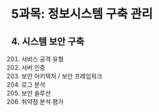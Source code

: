 # 5과목: 정보시스템 구축 관리

## 4. 시스템 보안 구축

201. 서비스 공격 유형 
202. 서버 인증
203. 보안 아키텍처 / 보안 프레임워크
204. 로그 분석
205. 보안 솔루션
206. 취약점 분석∙평가
